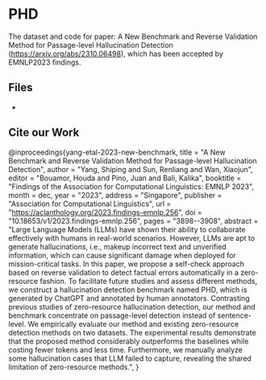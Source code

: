 # PHD
The dataset and code for paper: A New Benchmark and Reverse Validation Method for Passage-level Hallucination Detection (https://arxiv.org/abs/2310.06498), which has been accepted by EMNLP2023 findings.

## Files
- 



## Cite our Work 
@inproceedings{yang-etal-2023-new-benchmark,
    title = "A New Benchmark and Reverse Validation Method for Passage-level Hallucination Detection",
    author = "Yang, Shiping  and
      Sun, Renliang  and
      Wan, Xiaojun",
    editor = "Bouamor, Houda  and
      Pino, Juan  and
      Bali, Kalika",
    booktitle = "Findings of the Association for Computational Linguistics: EMNLP 2023",
    month = dec,
    year = "2023",
    address = "Singapore",
    publisher = "Association for Computational Linguistics",
    url = "https://aclanthology.org/2023.findings-emnlp.256",
    doi = "10.18653/v1/2023.findings-emnlp.256",
    pages = "3898--3908",
    abstract = "Large Language Models (LLMs) have shown their ability to collaborate effectively with humans in real-world scenarios. However, LLMs are apt to generate hallucinations, i.e., makeup incorrect text and unverified information, which can cause significant damage when deployed for mission-critical tasks. In this paper, we propose a self-check approach based on reverse validation to detect factual errors automatically in a zero-resource fashion. To facilitate future studies and assess different methods, we construct a hallucination detection benchmark named PHD, which is generated by ChatGPT and annotated by human annotators. Contrasting previous studies of zero-resource hallucination detection, our method and benchmark concentrate on passage-level detection instead of sentence-level. We empirically evaluate our method and existing zero-resource detection methods on two datasets. The experimental results demonstrate that the proposed method considerably outperforms the baselines while costing fewer tokens and less time. Furthermore, we manually analyze some hallucination cases that LLM failed to capture, revealing the shared limitation of zero-resource methods.",
}
